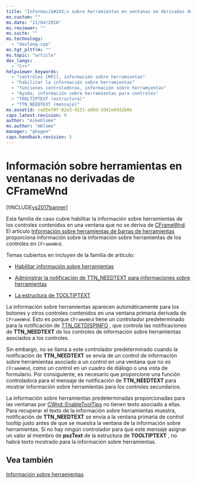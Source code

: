 ```yaml
---
title: "Informaci&#243;n sobre herramientas en ventanas no derivadas de CFrameWnd | Microsoft Docs"
ms.custom: ""
ms.date: "11/04/2016"
ms.reviewer: ""
ms.suite: ""
ms.technology: 
  - "devlang-cpp"
ms.tgt_pltfrm: ""
ms.topic: "article"
dev_langs: 
  - "C++"
helpviewer_keywords: 
  - "controles [MFC], información sobre herramientas"
  - "habilitar la información sobre herramientas"
  - "funciones controladoras, información sobre herramientas"
  - "Ayuda, información sobre herramientas para controles"
  - "TOOLTIPTEXT (estructura)"
  - "TTN_NEEDTEXT (mensaje)"
ms.assetid: cad5ef0f-02e3-4151-ad0d-3d42e6932b0e
caps.latest.revision: 9
author: "mikeblome"
ms.author: "mblome"
manager: "ghogen"
caps.handback.revision: 5
---
```

# Informaci&#243;n sobre herramientas en ventanas no derivadas de CFrameWnd
[!INCLUDE[vs2017banner](../assembler/inline/includes/vs2017banner.md)]

Esta familia de caso cubre habilitar la información sobre herramientas de los controles contenidos en una ventana que no se deriva de [CFrameWnd](../mfc/reference/cframewnd-class.md).  El artículo [Información sobre herramientas de barras de herramientas](../mfc/toolbar-tool-tips.md) proporciona información sobre la información sobre herramientas de los controles en `CFrameWnd`.  
  
 Temas cubiertos en incluyen de la familia de artículo:  
  
-   [Habilitar información sobre herramientas](../mfc/enabling-tool-tips.md)  
  
-   [Administrar la notificación de TTN\_NEEDTEXT para informaciones sobre herramientas](../mfc/handling-ttn-needtext-notification-for-tool-tips.md)  
  
-   [La estructura de TOOLTIPTEXT](../mfc/tooltiptext-structure.md)  
  
 La información sobre herramientas aparecen automáticamente para los botones y otros controles contenidos en una ventana primaria derivada de `CFrameWnd`.  Esto es porque `CFrameWnd` tiene un controlador predeterminado para la notificación de [TTN\_GETDISPINFO](http://msdn.microsoft.com/library/windows/desktop/bb760269) , que controla las notificaciones de **TTN\_NEEDTEXT** de los controles de información sobre herramientas asociados a los controles.  
  
 Sin embargo, no se llama a este controlador predeterminado cuando la notificación de **TTN\_NEEDTEXT** se envía de un control de información sobre herramientas asociado a un control en una ventana que no es `CFrameWnd`, como un control en un cuadro de diálogo o una vista de formulario.  Por consiguiente, es necesario que proporcione una función controladora para el mensaje de notificación de **TTN\_NEEDTEXT** para mostrar información sobre herramientas para los controles secundarios.  
  
 La información sobre herramientas predeterminadas proporcionadas para las ventanas por [CWnd::EnableToolTips](../Topic/CWnd::EnableToolTips.md) no tienen texto asociado a ellas.  Para recuperar el texto de la información sobre herramientas muestra, notificación de **TTN\_NEEDTEXT** se envía a la ventana primaria de control tooltip justo antes de que se muestra la ventana de la información sobre herramientas.  Si no hay ningún controlador para que este mensaje asignar un valor al miembro de **pszText** de la estructura de **TOOLTIPTEXT** , no habrá texto mostrado para la información sobre herramientas.  
  
## Vea también  
 [Información sobre herramientas](../mfc/tool-tips.md)